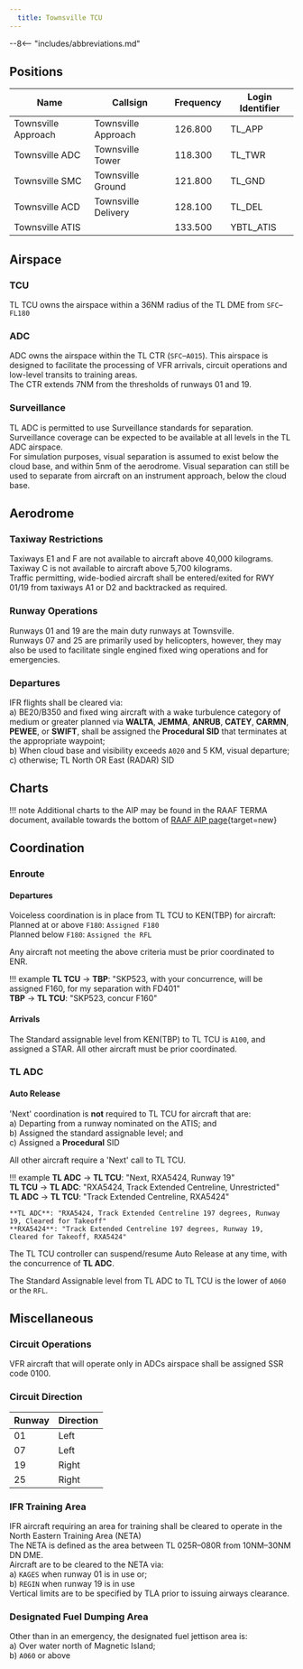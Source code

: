 ```yaml
---
  title: Townsville TCU
---
```


--8<-- "includes/abbreviations.md"

## Positions
| Name               | Callsign       | Frequency        | Login Identifier              |
| ------------------ | -------------- | ---------------- | --------------------------------------|
| Townsville Approach    | Townsville Approach   | 126.800         | TL_APP                                   |
| Townsville ADC    | Townsville Tower  | 118.300         | TL_TWR        |
| Townsville SMC    | Townsville Ground  | 121.800         | TL_GND        |
| Townsville ACD    | Townsville Delivery  | 128.100         | TL_DEL       |
| Townsville ATIS    |   | 133.500         | YBTL_ATIS       |

## Airspace
### TCU
TL TCU owns the airspace within a 36NM radius of the TL DME from `SFC`–`FL180`

### ADC
ADC owns the airspace within the TL CTR (`SFC`–`A015`). This airspace is designed to facilitate the processing of VFR arrivals, circuit operations and low-level transits to training areas.  
The CTR extends 7NM from the thresholds of runways 01 and 19.

### Surveillance
TL ADC is permitted to use Surveillance standards for separation. Surveillance coverage can be expected to be available at all levels in the TL ADC airspace.  
For simulation purposes, visual separation is assumed to exist below the cloud base, and within 5nm of the aerodrome. Visual separation can still be used to separate from aircraft on an instrument approach, below the cloud base.

## Aerodrome
### Taxiway Restrictions
Taxiways E1 and F are not available to aircraft above 40,000 kilograms. Taxiway C is not available to aircraft above 5,700 kilograms.  
Traffic permitting, wide-bodied aircraft shall be entered/exited for RWY 01/19 from taxiways A1 or D2 and backtracked as required.

### Runway Operations
Runways 01 and 19 are the main duty runways at Townsville.  
Runways 07 and 25 are primarily used by helicopters, however, they may also be used to facilitate single engined fixed wing operations and for emergencies.

### Departures
IFR flights shall be cleared via:  
a) BE20/B350 and fixed wing aircraft with a wake turbulence category of medium or greater planned via **WALTA**, **JEMMA**, **ANRUB**, **CATEY**, **CARMN**, **PEWEE**, or **SWIFT**, shall be assigned the **Procedural SID** that terminates at the appropriate waypoint;  
b) When cloud base and visibility exceeds `A020` and 5 KM, visual departure;  
c) otherwise; TL North OR East (RADAR) SID

## Charts
!!! note
    Additional charts to the AIP may be found in the RAAF TERMA document, available towards the bottom of [RAAF AIP page](https://ais-af.airforce.gov.au/australian-aip){target=new}

## Coordination
### Enroute
#### Departures
Voiceless coordination is in place from TL TCU to KEN(TBP) for aircraft:  
Planned at or above `F180`: `Assigned F180`  
Planned below `F180`: `Assigned the RFL`

Any aircraft not meeting the above criteria must be prior coordinated to ENR.

!!! example
    <span class="hotline">**TL TCU** -> **TBP**</span>: "SKP523, with your concurrence, will be assigned F160, for my separation with FD401"  
    <span class="hotline">**TBP** -> **TL TCU**</span>: "SKP523, concur F160"

#### Arrivals
The Standard assignable level from KEN(TBP) to TL TCU is `A100`, and assigned a STAR. All other aircraft must be prior coordinated.

### TL ADC
#### Auto Release
'Next' coordination is **not** required to TL TCU for aircraft that are:   
  a) Departing from a runway nominated on the ATIS; and  
  b) Assigned the standard assignable level; and  
  c) Assigned a **Procedural** SID

All other aircraft require a 'Next' call to TL TCU.

!!! example
    <span class="hotline">**TL ADC** -> **TL TCU**</span>: "Next, RXA5424, Runway 19"  
    <span class="hotline">**TL TCU** -> **TL ADC**</span>: "RXA5424, Track Extended Centreline, Unrestricted"  
    <span class="hotline">**TL ADC** -> **TL TCU**</span>: "Track Extended Centreline, RXA5424"  
    
    **TL ADC**: "RXA5424, Track Extended Centreline 197 degrees, Runway 19, Cleared for Takeoff"  
    **RXA5424**: "Track Extended Centreline 197 degrees, Runway 19, Cleared for Takeoff, RXA5424"

The TL TCU controller can suspend/resume Auto Release at any time, with the concurrence of **TL ADC**.

The Standard Assignable level from TL ADC to TL TCU is the lower of `A060` or the `RFL`.

## Miscellaneous
### Circuit Operations
VFR aircraft that will operate only in ADCs airspace shall be assigned SSR code 0100.

### Circuit Direction
| Runway | Direction |
| ------ | ----------|
| 01     | Left  |
| 07     | Left |
| 19     | Right |
| 25     | Right |

### IFR Training Area
IFR aircraft requiring an area for training shall be cleared to operate in the North Eastern Training Area (NETA)  
The NETA is defined as the area between TL 025R–080R from 10NM–30NM DN DME.  
Aircraft are to be cleared to the NETA via:  
a) `KAGES` when runway 01 is in use or;  
b) `REGIN` when runway 19 is in use   
Vertical limits are to be specified by TLA prior to issuing airways clearance.

### Designated Fuel Dumping Area
Other than in an emergency, the designated fuel jettison area is:  
a) Over water north of Magnetic Island;  
b) `A060` or above
